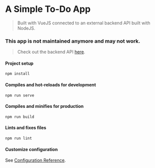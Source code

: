 # A Simple To-Do App

> Built with VueJS connected to an external backend API built with NodeJS.

### This app is not maintained anymore and may not work.

> Check out the backend API [here](https://github.com/arhaanb/vue-todo-api).

#### Project setup
```
npm install
```

#### Compiles and hot-reloads for development
```
npm run serve
```

#### Compiles and minifies for production
```
npm run build
```

#### Lints and fixes files
```
npm run lint
```

#### Customize configuration
See [Configuration Reference](https://cli.vuejs.org/config/).
